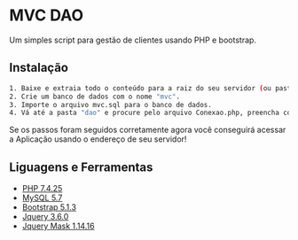 # MVC DAO

Um simples script para gestão de clientes usando PHP e bootstrap.

## Instalação
```bash
1. Baixe e extraia todo o conteúdo para a raiz do seu servidor (ou pasta de preferência).
2. Crie um banco de dados com o nome "mvc".
3. Importe o arquivo mvc.sql para o banco de dados.
4. Vá até a pasta "dao" e procure pelo arquivo Conexao.php, preencha conforme as configurações do seu servidor.
 ```
 Se os passos foram seguidos corretamente agora você conseguirá acessar a Aplicação usando o endereço de seu servidor!

## Liguagens e Ferramentas

 - [PHP 7.4.25](https://www.php.net/releases/7_4_25.php)
 - [MySQL 5.7](https://www.mysql.com/)
 - [Bootstrap 5.1.3](https://getbootstrap.com/docs/5.1/getting-started/introduction/)
 - [Jquery 3.6.0](https://api.jquery.com/)
 - [Jquery Mask 1.14.16](https://ifpb.github.io/javascript-guide/packages/form/jquery-mask-plugin/)

 